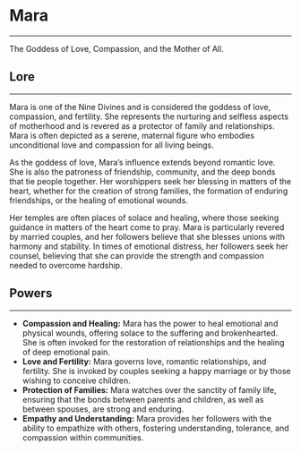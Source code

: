 # Mara

---

The Goddess of Love, Compassion, and the Mother of All.

## Lore

---

Mara is one of the Nine Divines and is considered the goddess of love, compassion, and fertility. She represents the nurturing and selfless aspects of motherhood and is revered as a protector of family and relationships. Mara is often depicted as a serene, maternal figure who embodies unconditional love and compassion for all living beings.

As the goddess of love, Mara’s influence extends beyond romantic love. She is also the patroness of friendship, community, and the deep bonds that tie people together. Her worshippers seek her blessing in matters of the heart, whether for the creation of strong families, the formation of enduring friendships, or the healing of emotional wounds.

Her temples are often places of solace and healing, where those seeking guidance in matters of the heart come to pray. Mara is particularly revered by married couples, and her followers believe that she blesses unions with harmony and stability. In times of emotional distress, her followers seek her counsel, believing that she can provide the strength and compassion needed to overcome hardship.

## Powers

---

- **Compassion and Healing:** Mara has the power to heal emotional and physical wounds, offering solace to the suffering and brokenhearted. She is often invoked for the restoration of relationships and the healing of deep emotional pain.
- **Love and Fertility:** Mara governs love, romantic relationships, and fertility. She is invoked by couples seeking a happy marriage or by those wishing to conceive children.
- **Protection of Families:** Mara watches over the sanctity of family life, ensuring that the bonds between parents and children, as well as between spouses, are strong and enduring.
- **Empathy and Understanding:** Mara provides her followers with the ability to empathize with others, fostering understanding, tolerance, and compassion within communities.
